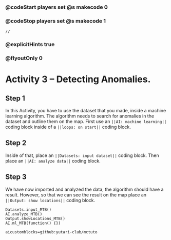 ### @codeStart players set @s makecode 0
### @codeStop players set @s makecode 1

```template
//
```

### @explicitHints true
### @flyoutOnly 0

# Activity 3 – Detecting Anomalies.

## Step 1
In this Activity, you have to use the dataset that you made, inside a machine learning algorithm. The algorithm needs to search for anomalies in the dataset
and outline them on the map. First use an `||AI: machine learning||` coding block inside of a `||loops: on start||` coding block.

## Step 2
Inside of that, place an `||Datasets: input dataset||` coding block. Then place an `||AI: analyze data||` coding block.

## Step 3
We have now imported and analyzed the data, the algorithm should have a result. However, so that we can see the result on the map place an 
`||Output: show locations||` coding block.


```ghost
Datasets.input_MTB()
AI.analyze_MTB()
Output.showLocations_MTB()
AI.ml_MTB(function() {})
```

```package
aicustomblocks=github:yutari-club/mctuto
```